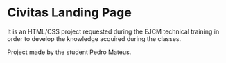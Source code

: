 # Civitas Landing Page

It is an HTML/CSS project requested during the EJCM technical training in order to develop the knowledge acquired during the classes.

Project made by the student Pedro Mateus.
